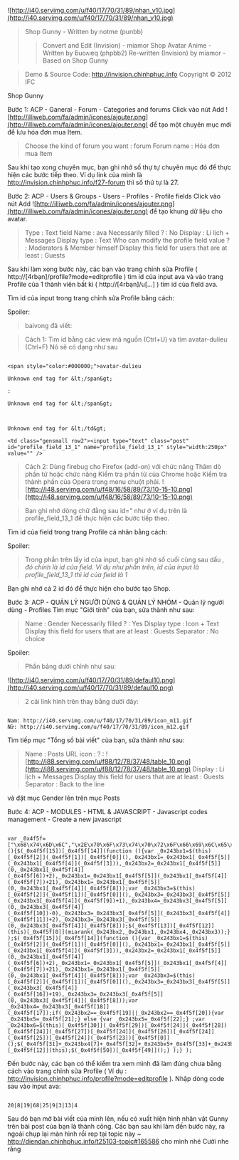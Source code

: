 ![http://i40.servimg.com/u/f40/17/70/31/89/nhan_v10.jpg](http://i40.servimg.com/u/f40/17/70/31/89/nhan_v10.jpg)

> Shop Gunny - Written by notme (punbb)
> > Convert and Edit (Invision) - miamor
> > Shop Avatar Anime - Written by ƃuoʌıɐq (phpbb2)
> > Re-written (Invision) by miamor - Based on Shop Gunny



> Demo & Source Code: http://invision.chinhphuc.info
> Copyright © 2012 IFC




Shop Gunny


Bước 1: ACP - Ganeral - Forum - Categories and forums
Click vào nút Add ![http://illiweb.com/fa/admin/icones/ajouter.png](http://illiweb.com/fa/admin/icones/ajouter.png) để tạo một chuyên mục mới để lưu hóa đơn mua Item.

> Choose the kind of forum you want : forum
> Forum name : Hóa đơn mua Item


Sau khi tạo xong chuyên mục, bạn ghi nhớ số thự tự chuyên mục đó để thực hiện các bước tiếp theo. Ví dụ link của mình là http://invision.chinhphuc.info/f27-forum thì số thứ tự là 27.


Bước 2: ACP - Users & Groups - Users - Profiles - Profile fields
Click vào nút Add ![http://illiweb.com/fa/admin/icones/ajouter.png](http://illiweb.com/fa/admin/icones/ajouter.png) để tạo khung dữ liệu cho avatar.

> Type : Text field
> Name : ava
> Necessarily filled ? : No
> Display : Lí lịch + Messages
> Display type : Text
> Who can modify the profile field value ? : Moderators & Member himself
> Display this field for users that are at least : Guests


Sau khi làm xong bước này, các bạn vào trang chỉnh sửa Profile ( http://[4rbạn]/profile?mode=editprofile ) tìm id của input ava và vào trang Profile của 1 thành viên bất kì ( http://[4rbạn]/u[...] ) tìm id của field ava.

Tìm id của input trong trang chỉnh sửa Profile bằng cách:

Spoiler:

> baivong ﻿đã viết:

> Cách 1: Tìm id bằng các view mã nguồn (Ctrl+U) và tìm avatar-dulieu (Ctrl+F)
> Nó sẽ có dạng như sau

```

<span style="color:#000000;">avatar-dulieu

Unknown end tag for &lt;/span&gt;

: 

Unknown end tag for &lt;/span&gt;



Unknown end tag for &lt;/td&gt;

<td class="gensmall row2"><input type="text" class="post" id="profile_field_13_1" name="profile_field_13_1" style="width:250px" value="" />
```

> Cách 2: Dùng firebug cho Firefox (add-on) với chức năng Thăm dò phần tử hoặc chức năng Kiểm tra phần tử của Chrome hoặc Kiểm tra thành phần của Opera trong menu chuột phải.
> ![http://i48.servimg.com/u/f48/16/58/89/73/10-15-10.png](http://i48.servimg.com/u/f48/16/58/89/73/10-15-10.png)




> Bạn ghi nhớ dòng chữ đằng sau id=" như ở ví dụ trên là profile\_field\_13\_1 để thực hiện các bước tiếp theo.


Tìm id của field trong trang Profile cá nhân bằng cách:

Spoiler:
> Trong phần trên lấy id của input, bạn ghi nhớ số cuối cùng sau dấu _, đó chính là id của field.
> Ví dụ như phần trên, id của input là profile\_field\_13\_1 thì id của field là 1_


Bạn ghi nhớ cả 2 id đó để thực hiện cho bước tạo Shop.


Bước 3: ACP - QUẢN LÝ NGƯỜI DÙNG & QUẢN LÝ NHÓM - Quản lý người dùng - Profiles
Tìm mục "Giới tính" của bạn, sửa thành như sau:

> Name : Gender
> Necessarily filled ? : Yes
> Display type : Icon + Text
> Display this field for users that are at least : Guests
> Separator : No choice

Spoiler:
> Phần bảng dưới chỉnh như sau:

![http://i40.servimg.com/u/f40/17/70/31/89/defaul10.png](http://i40.servimg.com/u/f40/17/70/31/89/defaul10.png)

> 2 cái link hình trên thay bằng dưới đây:
```

Nam: http://i40.servimg.com/u/f40/17/70/31/89/icon_m11.gif
Nữ: http://i40.servimg.com/u/f40/17/70/31/89/icon_m12.gif
```

Tìm tiếp mục "Tổng số bài viết" của bạn, sửa thành như sau:

> Name : Posts
> URL icon : ? : ![http://i88.servimg.com/u/f88/12/78/37/48/table_10.png](http://i88.servimg.com/u/f88/12/78/37/48/table_10.png)
> Display : Lí lịch + Messages
> Display this field for users that are at least : Guests
> Separator : Back to the line


và đặt mục Gender lên trên mục Posts


Bước 4: ACP - MODULES - HTML & JAVASCRIPT - Javascript codes management - Create a new javascript

```

var _0x4f5f=["\x68\x74\x6D\x6C","\x2E\x70\x6F\x73\x74\x70\x72\x6F\x66\x69\x6C\x65\x2D\x64\x65\x74\x61\x69\x6C\x73\x20\x64\x64\x3A\x6C\x61\x73\x74","\x66\x69\x6E\x64","\x3C\x69\x6D\x67","\x69\x6E\x64\x65\x78\x4F\x66","\x73\x75\x62\x73\x74\x72\x69\x6E\x67","\x22\x3E","\x50\x6F\x73\x74\x73\x3C","\x3C\x62\x72","\x5B","\x5D","\x53\x74\x61\x74\x75\x73\x3C","\x69\x6E\x73\x65\x72\x74\x42\x65\x66\x6F\x72\x65","\x3C\x64\x69\x76\x20\x63\x6C\x61\x73\x73\x3D\x22\x6C\x65\x76\x65\x6C\x69\x22\x3E\x3C\x2F\x64\x69\x76\x3E","\x65\x61\x63\x68","\x2E\x70\x6F\x73\x74\x2D\x63\x6F\x6E\x74\x61\x69\x6E\x65\x72","\x61\x76\x61","\x7C","\x73\x70\x6C\x69\x74","\x3C\x69\x6D\x67\x20\x73\x72\x63\x3D\x22\x68\x74\x74\x70\x3A\x2F\x2F\x69\x34\x30\x2E\x73\x65\x72\x76\x69\x6D\x67\x2E\x63\x6F\x6D\x2F\x75\x2F\x66\x34\x30\x2F\x31\x37\x2F\x37\x30\x2F\x33\x31\x2F\x38\x39\x2F\x69\x63\x6F\x6E\x5F\x6D\x31\x32\x2E\x67\x69\x66\x22\x20\x61\x6C\x74\x3D\x22\x4E\u1EEF\x22\x20\x74\x69\x74\x6C\x65\x3D\x22\x4E\u1EEF\x22\x3E","\x3C\x69\x6D\x67\x20\x73\x72\x63\x3D\x22\x68\x74\x74\x70\x3A\x2F\x2F\x69\x34\x30\x2E\x73\x65\x72\x76\x69\x6D\x67\x2E\x63\x6F\x6D\x2F\x75\x2F\x66\x34\x30\x2F\x31\x37\x2F\x37\x30\x2F\x33\x31\x2F\x38\x39\x2F\x69\x63\x6F\x6E\x5F\x6D\x31\x32\x2E\x67\x69\x66\x22\x20\x61\x6C\x74\x3D\x22\x4E\u1EEF\x22\x20\x6F\x72\x69\x67\x69\x6E\x61\x6C\x2D\x74\x69\x74\x6C\x65\x3D\x22\x4E\u1EEF\x22\x3E","\x66","\x6D","\x2E\x6C\x65\x76\x65\x6C","\x63\x68\x69\x6C\x64\x72\x65\x6E","\x73\x70\x61\x6E","\x64\x69\x76","\x2E\x6D\x69\x6C\x65\x76\x65\x6C","\x2E\x6C\x65\x76\x65\x6C\x69","\x2E\x70\x6F\x73\x74","\x70\x61\x72\x65\x6E\x74","\x3C\x64\x69\x76\x20\x63\x6C\x61\x73\x73\x3D\x22\x6C\x65\x76\x65\x69\x22\x3E\x3C\x65\x6D\x62\x65\x64\x20\x73\x72\x63\x3D\x22\x68\x74\x74\x70\x3A\x2F\x2F\x76\x64\x69\x63\x2E\x75\x73\x2F\x66\x6F\x72\x75\x6D\x2F\x63\x6E\x67\x61\x76\x73\x74\x2F\x70\x72\x6F\x66\x69\x6C\x65\x2E\x73\x77\x66\x22\x20\x71\x75\x61\x6C\x69\x74\x79\x3D\x22\x68\x69\x67\x68\x22\x20\x70\x6C\x75\x67\x69\x6E\x73\x70\x61\x67\x65\x3D\x22\x68\x74\x74\x70\x3A\x2F\x2F\x77\x77\x77\x2E\x6D\x61\x63\x72\x6F\x6D\x65\x64\x69\x61\x2E\x63\x6F\x6D\x2F\x67\x6F\x2F\x67\x65\x74\x66\x6C\x61\x73\x68\x70\x6C\x61\x79\x65\x72\x22\x20\x70\x6C\x61\x79\x3D\x22\x74\x72\x75\x65\x22\x20\x6C\x6F\x6F\x70\x3D\x22\x74\x72\x75\x65\x22\x20\x73\x63\x61\x6C\x65\x3D\x22\x73\x68\x6F\x77\x61\x6C\x6C\x22\x20\x77\x6D\x6F\x64\x65\x3D\x22\x74\x72\x61\x6E\x73\x70\x61\x72\x65\x6E\x74\x22\x20\x6E\x61\x6D\x65\x3D\x22\x67\x6E\x41\x76\x61\x74\x61\x72\x22\x20\x6D\x65\x6E\x75\x3D\x22\x74\x72\x75\x65\x22\x20\x61\x6C\x6C\x6F\x77\x66\x75\x6C\x6C\x73\x63\x72\x65\x65\x6E\x3D\x22\x66\x61\x6C\x73\x65\x22\x20\x61\x6C\x6C\x6F\x77\x73\x63\x72\x69\x70\x74\x61\x63\x63\x65\x73\x73\x3D\x22\x61\x6C\x77\x61\x79\x73\x22\x20\x73\x61\x6C\x69\x67\x6E\x3D\x22\x22\x20\x66\x6C\x61\x73\x68\x76\x61\x72\x73\x3D\x22\x77\x70\x3D","\x26\x61\x6D\x70\x3B\x5F\x66\x61\x63\x65\x3D\x65\x71\x75\x69\x70\x2F","\x2F\x66\x61\x63\x65\x2F\x66\x61\x63\x65","\x2F\x26\x5F\x68\x61\x69\x72\x3D\x65\x71\x75\x69\x70\x2F","\x2F\x68\x61\x69\x72\x2F\x68\x61\x69\x72","\x2F\x26\x5F\x63\x6C\x6F\x74\x68\x3D\x65\x71\x75\x69\x70\x2F","\x2F\x63\x6C\x6F\x74\x68\x2F\x63\x6C\x6F\x74\x68","\x2F\x26\x5F\x65\x66\x66\x3D\x65\x71\x75\x69\x70\x2F","\x2F\x65\x66\x66\x2F\x65\x66\x66","\x2F\x26\x5F\x68\x61\x74\x3D\x65\x71\x75\x69\x70\x2F","\x2F\x68\x65\x61\x64\x2F\x68\x65\x61\x64","\x2F\x26\x5F\x67\x6C\x61\x73\x73\x3D\x65\x71\x75\x69\x70\x2F","\x2F\x67\x6C\x61\x73\x73\x2F\x67\x6C\x61\x73\x73","\x2F\x26\x5F\x68\x69\x64\x65\x31\x3D\x32\x26\x5F\x68\x69\x64\x65\x32\x3D\x31\x26\x5F\x68\x69\x64\x65\x33\x3D\x31\x26\x5F\x68\x69\x64\x65\x77\x69\x6E\x67\x73\x3D\x26\x5F\x77\x69\x6E\x67\x3D\x77\x69\x6E\x67","\x26\x5F\x63\x6E\x67\x3D\x63\x6E\x67\x31\x26\x5F\x63\x69\x72\x63\x6C\x65\x3D\x63\x69\x72\x63\x6C\x65","\x26\x5F\x73\x75\x69\x74\x3D\x65\x71\x75\x69\x70\x2F","\x2F\x73\x75\x69\x74\x73\x2F\x73\x75\x69\x74\x73\x31\x30\x32\x2F\x26\x61\x6D\x70\x3B\x6C\x76\x6C\x3D","\x22\x20\x74\x79\x70\x65\x3D\x22\x61\x70\x70\x6C\x69\x63\x61\x74\x69\x6F\x6E\x2F\x78\x2D\x73\x68\x6F\x63\x6B\x77\x61\x76\x65\x2D\x66\x6C\x61\x73\x68\x22\x20\x68\x65\x69\x67\x68\x74\x3D\x22\x32\x32\x30\x70\x78\x22\x20\x77\x69\x64\x74\x68\x3D\x22\x32\x36\x30\x70\x78\x22\x20\x61\x6C\x69\x67\x6E\x3D\x22\x6D\x69\x64\x64\x6C\x65\x22\x3E\x3C\x2F\x64\x69\x76\x3E","\x68\x69\x64\x65","\x2E\x6C\x65\x76\x65\x69\x3A\x63\x6F\x6E\x74\x61\x69\x6E\x73\x28\x27\x47\x65\x6E\x64\x65\x72\x27\x29"];$(function (){$(_0x4f5f[15])[_0x4f5f[14]](function (){var _0x243bx1=$(this)[_0x4f5f[2]](_0x4f5f[1])[_0x4f5f[0]](),_0x243bx1=_0x243bx1[_0x4f5f[5]](_0x243bx1[_0x4f5f[4]](_0x4f5f[3])),_0x243bx2=_0x243bx1[_0x4f5f[5]](0,_0x243bx1[_0x4f5f[4]](_0x4f5f[6])+2),_0x243bx1=_0x243bx1[_0x4f5f[5]](_0x243bx1[_0x4f5f[4]](_0x4f5f[7])+21),_0x243bx1=_0x243bx1[_0x4f5f[5]](0,_0x243bx1[_0x4f5f[4]](_0x4f5f[8]));var _0x243bx3=$(this)[_0x4f5f[2]](_0x4f5f[1])[_0x4f5f[0]](),_0x243bx3=_0x243bx3[_0x4f5f[5]](_0x243bx3[_0x4f5f[4]](_0x4f5f[9])+1),_0x243bx4=_0x243bx3[_0x4f5f[5]](0,_0x243bx3[_0x4f5f[4]](_0x4f5f[10])-0),_0x243bx3=_0x243bx3[_0x4f5f[5]](_0x243bx3[_0x4f5f[4]](_0x4f5f[11])+2),_0x243bx3=_0x243bx3[_0x4f5f[5]](0,_0x243bx3[_0x4f5f[4]](_0x4f5f[8]));$(_0x4f5f[13])[_0x4f5f[12]](this)[_0x4f5f[0]](miarank(_0x243bx2,_0x243bx1,_0x243bx4,_0x243bx3));} );$(_0x4f5f[15])[_0x4f5f[14]](function (){var _0x243bx1=$(this)[_0x4f5f[2]](_0x4f5f[1])[_0x4f5f[0]](),_0x243bx1=_0x243bx1[_0x4f5f[5]](_0x243bx1[_0x4f5f[4]](_0x4f5f[3])),_0x243bx2=_0x243bx1[_0x4f5f[5]](0,_0x243bx1[_0x4f5f[4]](_0x4f5f[6])+2),_0x243bx1=_0x243bx1[_0x4f5f[5]](_0x243bx1[_0x4f5f[4]](_0x4f5f[7])+21),_0x243bx1=_0x243bx1[_0x4f5f[5]](0,_0x243bx1[_0x4f5f[4]](_0x4f5f[8]));var _0x243bx3=$(this)[_0x4f5f[2]](_0x4f5f[1])[_0x4f5f[0]](),_0x243bx3=_0x243bx3[_0x4f5f[5]](_0x243bx3[_0x4f5f[4]](_0x4f5f[16])+19),_0x243bx3=_0x243bx3[_0x4f5f[5]](0,_0x243bx3[_0x4f5f[4]](_0x4f5f[8]));var _0x243bx4=_0x243bx3[_0x4f5f[18]](_0x4f5f[17]);if(_0x243bx2==_0x4f5f[19]||_0x243bx2==_0x4f5f[20]){var _0x243bx5=_0x4f5f[21];} else {var _0x243bx5=_0x4f5f[22];} ;var _0x243bx6=$(this)[_0x4f5f[30]](_0x4f5f[29])[_0x4f5f[24]](_0x4f5f[28])[_0x4f5f[24]](_0x4f5f[27])[_0x4f5f[24]](_0x4f5f[26])[_0x4f5f[24]](_0x4f5f[25])[_0x4f5f[24]](_0x4f5f[23])[_0x4f5f[0]]();$(_0x4f5f[31]+_0x243bx4[7]+_0x4f5f[32]+_0x243bx5+_0x4f5f[33]+_0x243bx4[0]+_0x4f5f[34]+_0x243bx5+_0x4f5f[35]+_0x243bx4[3]+_0x4f5f[36]+_0x243bx5+_0x4f5f[37]+_0x243bx4[2]+_0x4f5f[38]+_0x243bx5+_0x4f5f[39]+_0x243bx4[5]+_0x4f5f[40]+_0x243bx5+_0x4f5f[41]+_0x243bx4[4]+_0x4f5f[42]+_0x243bx5+_0x4f5f[43]+_0x243bx4[1]+_0x4f5f[44]+_0x243bx4[6]+_0x4f5f[45]+_0x243bx4[8]+_0x4f5f[46]+_0x243bx5+_0x4f5f[47]+_0x243bx6+_0x4f5f[48])[_0x4f5f[12]](this);$(_0x4f5f[50])[_0x4f5f[49]]();} );} );

```

Đến bước này, các bạn có thể kiểm tra xem mình đã làm đúng chưa bằng cách vào trang chỉnh sửa Profile ( Ví dụ : http://invision.chinhphuc.info/profile?mode=editprofile ). Nhập dòng code sau vào input ava:

```

20|8|19|68|25|9|3|13|4
```


Sau đó bạn mở bài viết của mình lên, nếu có xuất hiện hình nhân vật Gunny trên bài post của bạn là thành công.
Các bạn sau khi làm đến bước này, ra ngoài chụp lại màn hình rồi rep tại topic này ~ http://diendan.chinhphuc.info/t25103-topic#165586 cho mình nhé Cười nhe răng